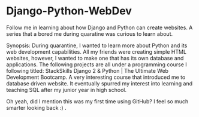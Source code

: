 # Django-Python-WebDev
Follow me in learning about how Django and Python can create websites. A series that a bored me during quaratine was curious to learn about.

Synopsis:
During quarantine, I wanted to learn more about Python and its web development capabilities. All my friends were creating simple HTML websites, however, I wanted to make one that has its own database and applications. The following projects are all under a programming course I following titled: StackSkills Django 2 & Python | The Ultimate Web Development Bootcamp. A very interesting course that introduced me to database driven website. It eventually spurred my interest into learning and teaching SQL after my junior year in high school.

Oh yeah, did I mention this was my first time using GitHub? I feel so much smarter looking back :) .
